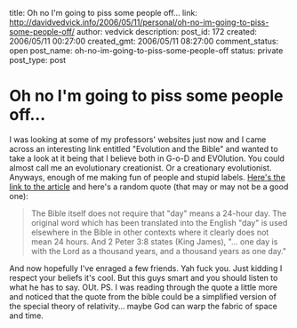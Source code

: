title: Oh no I'm going to piss some people off...
link: http://davidvedvick.info/2006/05/11/personal/oh-no-im-going-to-piss-some-people-off/
author: vedvick
description: 
post_id: 172
created: 2006/05/11 00:27:00
created_gmt: 2006/05/11 08:27:00
comment_status: open
post_name: oh-no-im-going-to-piss-some-people-off
status: private
post_type: post

# Oh no I'm going to piss some people off...

I was looking at some of my professors' websites just now and I came across an interesting link entitled "Evolution and the Bible" and wanted to take a look at it being that I believe both in G-o-D and EVOlution. You could almost call me an evolutionary creationist. Or a creationary evolutionist. Anyways, enough of me making fun of people and stupid labels. [Here's the link to the article](http://www.ndsu.edu/instruct/grier/evolution.html) and here's a random quote (that may or may not be a good one): 

> The Bible itself does not require that "day" means a 24-hour day. The original word which has been translated into the English "day" is used elsewhere in the Bible in other contexts where it clearly does not mean 24 hours. And 2 Peter 3:8 states (King James), "... one day is with the Lord as a thousand years, and a thousand years as one day."

And now hopefully I've enraged a few friends. Yah fuck you. Just kidding I respect your beliefs it's cool. But this guys smart and you should listen to what he has to say. OUt. PS. I was reading through the quote a little more and noticed that the quote from the bible could be a simplified version of the special theory of relativity... maybe God can warp the fabric of space and time.
